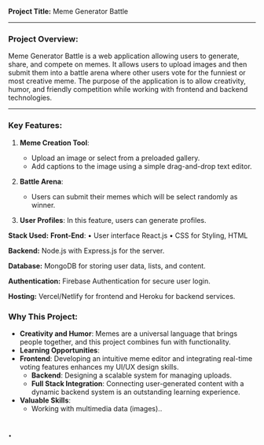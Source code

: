 **Project Title:**  Meme Generator Battle

---

### Project Overview:
Meme Generator Battle is a web application allowing users to generate, share, and compete on memes. It allows users to upload images and then submit them into a battle arena where other users vote for the funniest or most creative meme. The purpose of the application is to allow creativity, humor, and friendly competition while working with frontend and backend technologies.

---

### **Key Features:**
1. **Meme Creation Tool**:  
   - Upload an image or select from a preloaded gallery.  
   - Add captions to the image using a simple drag-and-drop text editor.  
  

2. **Battle Arena**:  
   - Users can submit their memes which will be select randomly as winner.

3.  **User Profiles**:
    In this feature, users can generate profiles.

**Stack Used:**
**Front-End**: • User interface React.js • CSS for Styling, HTML

**Backend:** Node.js with Express.js for the server.

**Database:** MongoDB for storing user data, lists, and content.

**Authentication:** Firebase Authentication for secure user login.

**Hosting:** Vercel/Netlify for frontend and Heroku for backend services.
### **Why This Project:**  
- **Creativity and Humor**: Memes are a universal language that brings people together, and this project combines fun with functionality.  
- **Learning Opportunities**:
- **Frontend**: Developing an intuitive meme editor and integrating real-time voting features enhances my UI/UX design skills.  
  - **Backend**: Designing a scalable system for managing uploads. 
  - **Full Stack Integration**: Connecting user-generated content with a dynamic backend system is an outstanding
   learning experience.  
- **Valuable Skills**:  
  - Working with multimedia data (images)..

.
------